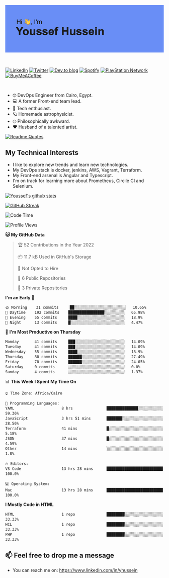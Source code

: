 [![Youssef's GitHub Banner](./assets/youssef-hussein.png)](https://github.com/yorki404)

</br>

[![LinkedIn](https://img.shields.io/badge/linkedin-%230077B5.svg?style=for-the-badge&logo=linkedin&logoColor=white)](https://www.linkedin.com/in/yhussein/)
[![Twitter](https://img.shields.io/badge/yorki404-%231DA1F2.svg?style=for-the-badge&logo=Twitter&logoColor=white)](https://twitter.com/yorki404)
[![Dev.to blog](https://img.shields.io/badge/dev.to-0A0A0A?style=for-the-badge&logo=dev.to&logoColor=white)](https://dev.to/yorki404)
[![Spotify](https://img.shields.io/badge/Spotify-1ED760?style=for-the-badge&logo=spotify&logoColor=white)](https://open.spotify.com/user/yorki404)
[![PlayStation Network](https://img.shields.io/badge/PSN-%230070D1.svg?style=for-the-badge&logo=Playstation&logoColor=white)](https://psnprofiles.com/yorki404)
[![BuyMeACoffee](https://img.shields.io/badge/Buy%20Me%20a%20Coffee-ffdd00?style=for-the-badge&logo=buy-me-a-coffee&logoColor=black)](https://www.buymeacoffee.com/Yorki404)

</br>

- :nerd_face: DevOps Engineer from Cairo, Egypt.
- :computer: A former Front-end team lead.
- :satellite: Tech enthusiast.
- :ringed_planet: Homemade astrophysicist.
- :roll_eyes: Philosophically awkward.
- :heart: Husband of a talented artist.

[![Readme Quotes](https://quotes-github-readme.vercel.app/api?type=horizontal&theme=dark)](https://github.com/piyushsuthar/github-readme-quotes)

## My Technical Interests

- I like to explore new trends and learn new technologies.
- My DevOps stack is docker, jenkins, AWS, Vagrant, Terraform.
- My Front-end arsenal is Angular and Typescript.
- I'm on track for learning more about Prometheus, Circile CI and Selenium.


[![Youssef's github stats](https://github-readme-stats.vercel.app/api?username=yorki404&theme=dark&show_icons=true)](https://github.com/yorki404)

[![GitHub Streak](https://github-readme-streak-stats.herokuapp.com/?user=yorki404&theme=dark)](https://git.io/streak-stats)

<!--START_SECTION:waka-->
![Code Time](http://img.shields.io/badge/Code%20Time-0%20secs-blue)

![Profile Views](http://img.shields.io/badge/Profile%20Views-0-blue)

**🐱 My GitHub Data** 

> 🏆 52 Contributions in the Year 2022
 > 
> 📦 11.7 kB Used in GitHub's Storage 
 > 
> 🚫 Not Opted to Hire
 > 
> 📜 6 Public Repositories 
 > 
> 🔑 3 Private Repositories  
 > 
**I'm an Early 🐤** 

```text
🌞 Morning    31 commits     ██░░░░░░░░░░░░░░░░░░░░░░░   10.65% 
🌆 Daytime    192 commits    ████████████████░░░░░░░░░   65.98% 
🌃 Evening    55 commits     ████░░░░░░░░░░░░░░░░░░░░░   18.9% 
🌙 Night      13 commits     █░░░░░░░░░░░░░░░░░░░░░░░░   4.47%

```
📅 **I'm Most Productive on Thursday** 

```text
Monday       41 commits     ███░░░░░░░░░░░░░░░░░░░░░░   14.09% 
Tuesday      41 commits     ███░░░░░░░░░░░░░░░░░░░░░░   14.09% 
Wednesday    55 commits     ████░░░░░░░░░░░░░░░░░░░░░   18.9% 
Thursday     80 commits     ██████░░░░░░░░░░░░░░░░░░░   27.49% 
Friday       70 commits     ██████░░░░░░░░░░░░░░░░░░░   24.05% 
Saturday     0 commits      ░░░░░░░░░░░░░░░░░░░░░░░░░   0.0% 
Sunday       4 commits      ░░░░░░░░░░░░░░░░░░░░░░░░░   1.37%

```


📊 **This Week I Spent My Time On** 

```text
⌚︎ Time Zone: Africa/Cairo

💬 Programming Languages: 
YAML                     8 hrs               ██████████████░░░░░░░░░░░   59.36% 
JavaScript               3 hrs 51 mins       ███████░░░░░░░░░░░░░░░░░░   28.56% 
Terraform                41 mins             █░░░░░░░░░░░░░░░░░░░░░░░░   5.18% 
JSON                     37 mins             █░░░░░░░░░░░░░░░░░░░░░░░░   4.59% 
Other                    14 mins             ░░░░░░░░░░░░░░░░░░░░░░░░░   1.8%

🔥 Editors: 
VS Code                  13 hrs 28 mins      █████████████████████████   100.0%

💻 Operating System: 
Mac                      13 hrs 28 mins      █████████████████████████   100.0%

```

**I Mostly Code in HTML** 

```text
HTML                     1 repo              ████████░░░░░░░░░░░░░░░░░   33.33% 
HCL                      1 repo              ████████░░░░░░░░░░░░░░░░░   33.33% 
PHP                      1 repo              ████████░░░░░░░░░░░░░░░░░   33.33%

```



<!--END_SECTION:waka-->

## 📫 Feel free to drop me a message
- You can reach me on: https://www.linkedin.com/in/yhussein
